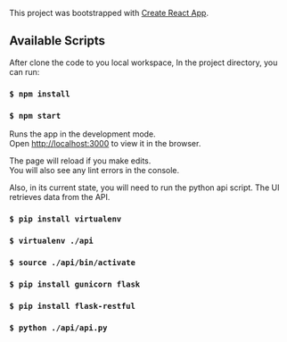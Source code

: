 This project was bootstrapped with [Create React App](https://github.com/facebook/create-react-app).

## Available Scripts

After clone the code to you local workspace, In the project directory, you can run:
### `$ npm install`

### `$ npm start`

Runs the app in the development mode.<br>
Open [http://localhost:3000](http://localhost:3000) to view it in the browser.

The page will reload if you make edits.<br>
You will also see any lint errors in the console.

Also, in its current state, you will need to run the python api script. The UI retrieves data from the API.

### `$ pip install virtualenv`

### `$ virtualenv ./api`

### `$ source ./api/bin/activate`

### `$ pip install gunicorn flask`

### `$ pip install flask-restful`

### `$ python ./api/api.py`
